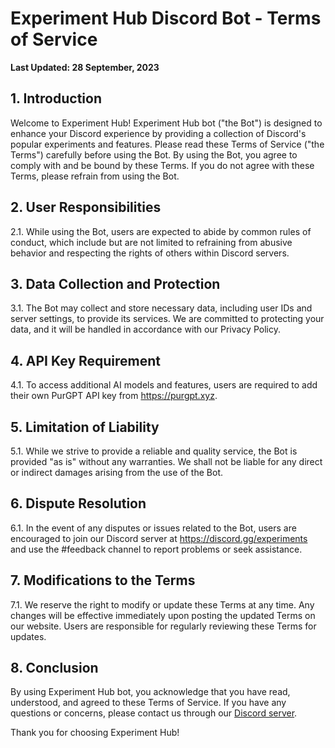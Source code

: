# Experiment Hub Discord Bot - Terms of Service

**Last Updated: 28 September, 2023**

## 1. Introduction

Welcome to Experiment Hub! Experiment Hub bot ("the Bot") is designed to enhance your Discord experience by providing a collection of Discord's popular experiments and features. Please read these Terms of Service ("the Terms") carefully before using the Bot. By using the Bot, you agree to comply with and be bound by these Terms. If you do not agree with these Terms, please refrain from using the Bot.

## 2. User Responsibilities

2.1. While using the Bot, users are expected to abide by common rules of conduct, which include but are not limited to refraining from abusive behavior and respecting the rights of others within Discord servers.

## 3. Data Collection and Protection

3.1. The Bot may collect and store necessary data, including user IDs and server settings, to provide its services. We are committed to protecting your data, and it will be handled in accordance with our Privacy Policy.

## 4. API Key Requirement

4.1. To access additional AI models and features, users are required to add their own PurGPT API key from https://purgpt.xyz.

## 5. Limitation of Liability

5.1. While we strive to provide a reliable and quality service, the Bot is provided "as is" without any warranties. We shall not be liable for any direct or indirect damages arising from the use of the Bot.

## 6. Dispute Resolution

6.1. In the event of any disputes or issues related to the Bot, users are encouraged to join our Discord server at https://discord.gg/experiments and use the #feedback channel to report problems or seek assistance.

## 7. Modifications to the Terms

7.1. We reserve the right to modify or update these Terms at any time. Any changes will be effective immediately upon posting the updated Terms on our website. Users are responsible for regularly reviewing these Terms for updates.

## 8. Conclusion

By using Experiment Hub bot, you acknowledge that you have read, understood, and agreed to these Terms of Service. If you have any questions or concerns, please contact us through our [Discord server](https://discord.gg/experiments).

Thank you for choosing Experiment Hub!
